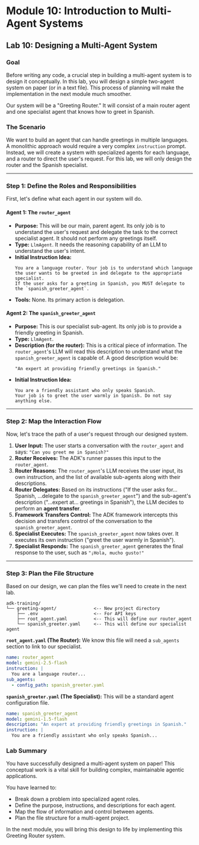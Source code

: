# Module 10: Introduction to Multi-Agent Systems

## Lab 10: Designing a Multi-Agent System

### Goal

Before writing any code, a crucial step in building a multi-agent system is to design it conceptually. In this lab, you will design a simple two-agent system on paper (or in a text file). This process of planning will make the implementation in the next module much smoother.

Our system will be a "Greeting Router." It will consist of a main router agent and one specialist agent that knows how to greet in Spanish.

### The Scenario

We want to build an agent that can handle greetings in multiple languages. A monolithic approach would require a very complex `instruction` prompt. Instead, we will create a system with specialized agents for each language, and a router to direct the user's request. For this lab, we will only design the router and the Spanish specialist.

---

### Step 1: Define the Roles and Responsibilities

First, let's define what each agent in our system will do.

#### Agent 1: The `router_agent`

*   **Purpose:** This will be our main, parent agent. Its only job is to understand the user's request and delegate the task to the correct specialist agent. It should not perform any greetings itself.
*   **Type:** `LlmAgent`. It needs the reasoning capability of an LLM to understand the user's intent.
*   **Initial Instruction Idea:**
    ```
    You are a language router. Your job is to understand which language the user wants to be greeted in and delegate to the appropriate specialist.
    If the user asks for a greeting in Spanish, you MUST delegate to the `spanish_greeter_agent`.
    ```
*   **Tools:** None. Its primary action is delegation.

#### Agent 2: The `spanish_greeter_agent`

*   **Purpose:** This is our specialist sub-agent. Its only job is to provide a friendly greeting in Spanish.
*   **Type:** `LlmAgent`.
*   **Description (for the router):** This is a critical piece of information. The `router_agent`'s LLM will read this description to understand what the `spanish_greeter_agent` is capable of. A good description would be:
    ```
    "An expert at providing friendly greetings in Spanish."
    ```
*   **Initial Instruction Idea:**
    ```
    You are a friendly assistant who only speaks Spanish.
    Your job is to greet the user warmly in Spanish. Do not say anything else.
    ```

---

### Step 2: Map the Interaction Flow

Now, let's trace the path of a user's request through our designed system.

1.  **User Input:** The user starts a conversation with the `router_agent` and says: `"Can you greet me in Spanish?"`
2.  **Router Receives:** The ADK's runner passes this input to the `router_agent`.
3.  **Router Reasons:** The `router_agent`'s LLM receives the user input, its own instruction, and the list of available sub-agents along with their descriptions.
4.  **Router Delegates:** Based on its instructions ("If the user asks for... Spanish, ...delegate to the `spanish_greeter_agent`") and the sub-agent's description ("...expert at... greetings in Spanish"), the LLM decides to perform an **agent transfer**.
5.  **Framework Transfers Control:** The ADK framework intercepts this decision and transfers control of the conversation to the `spanish_greeter_agent`.
6.  **Specialist Executes:** The `spanish_greeter_agent` now takes over. It executes its own instruction ("greet the user warmly in Spanish").
7.  **Specialist Responds:** The `spanish_greeter_agent` generates the final response to the user, such as `"¡Hola, mucho gusto!"`

---

### Step 3: Plan the File Structure

Based on our design, we can plan the files we'll need to create in the next lab.

```
adk-training/
└── greeting-agent/              <-- New project directory
    ├── .env                     <-- For API keys
    ├── root_agent.yaml          <-- This will define our router_agent
    └── spanish_greeter.yaml     <-- This will define our specialist agent
```

**`root_agent.yaml` (The Router):**
We know this file will need a `sub_agents` section to link to our specialist.
```yaml
name: router_agent
model: gemini-2.5-flash
instruction: |
  You are a language router...
sub_agents:
  - config_path: spanish_greeter.yaml
```

**`spanish_greeter.yaml` (The Specialist):**
This will be a standard agent configuration file.
```yaml
name: spanish_greeter_agent
model: gemini-1.5-flash
description: "An expert at providing friendly greetings in Spanish."
instruction: |
  You are a friendly assistant who only speaks Spanish...
```

### Lab Summary

You have successfully designed a multi-agent system on paper! This conceptual work is a vital skill for building complex, maintainable agentic applications.

You have learned to:
*   Break down a problem into specialized agent roles.
*   Define the purpose, instructions, and descriptions for each agent.
*   Map the flow of information and control between agents.
*   Plan the file structure for a multi-agent project.

In the next module, you will bring this design to life by implementing this Greeting Router system.

